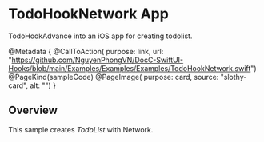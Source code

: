 # TodoHookNetwork App

TodoHookAdvance into an iOS app for creating todolist.

@Metadata {
  @CallToAction(
                purpose: link,
                url: "https://github.com/NguyenPhongVN/DocC-SwiftUI-Hooks/blob/main/Examples/Examples/Examples/TodoHookNetwork.swift")
  @PageKind(sampleCode)
  @PageImage(
             purpose: card, 
             source: "slothy-card", 
             alt: "")
}

## Overview

This sample creates _TodoList_ with Network.
